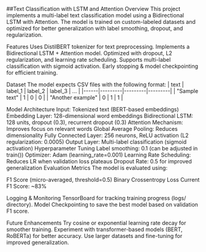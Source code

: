 ##Text Classification with LSTM and Attention
Overview
This project implements a multi-label text classification model using a Bidirectional LSTM with Attention. The model is trained on custom-labeled datasets and optimized for better generalization with label smoothing, dropout, and regularization.

Features
Uses DistilBERT tokenizer for text preprocessing.
Implements a Bidirectional LSTM + Attention model.
Optimized with dropout, L2 regularization, and learning rate scheduling.
Supports multi-label classification with sigmoid activation.
Early stopping & model checkpointing for efficient training.

Dataset
The model expects CSV files with the following format:
| text | label_1 | label_2 | label_3 | ... |
|------|---------|---------|---------|
| "Sample text" | 1 | 0 | 0 |
| "Another example" | 0 | 1 | 1 |

Model Architecture
Input: Tokenized text (BERT-based embeddings)
Embedding Layer: 128-dimensional word embeddings
Bidirectional LSTM: 128 units, dropout (0.3), recurrent dropout (0.3)
Attention Mechanism: Improves focus on relevant words
Global Average Pooling: Reduces dimensionality
Fully Connected Layer: 256 neurons, ReLU activation (L2 regularization: 0.0005)
Output Layer: Multi-label classification (sigmoid activation)
Hyperparameter Tuning
Label smoothing: 0.1 (can be adjusted in train())
Optimizer: Adam (learning_rate=0.001)
Learning Rate Scheduling: Reduces LR when validation loss plateaus
Dropout Rate: 0.5 for improved generalization
Evaluation Metrics
The model is evaluated using:

F1 Score (micro-averaged, threshold=0.5)
Binary Crossentropy Loss
Current F1 Score: ~83%

Logging & Monitoring
TensorBoard for tracking training progress (logs/ directory).
Model Checkpointing to save the best model based on validation F1 score.

Future Enhancements
Try cosine or exponential learning rate decay for smoother training.
Experiment with transformer-based models (BERT, RoBERTa) for better accuracy.
Use larger datasets and fine-tuning for improved generalization.
